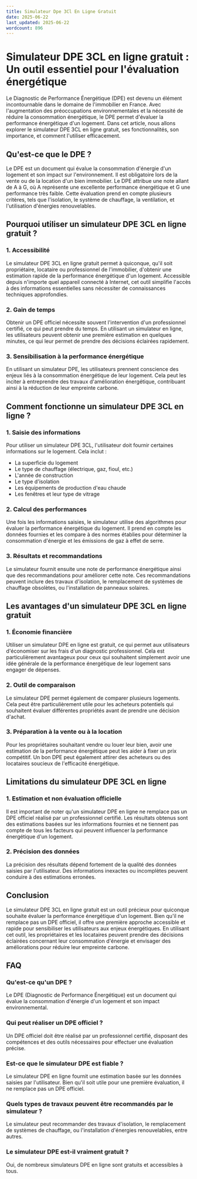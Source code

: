 ```yaml
---
title: Simulateur Dpe 3Cl En Ligne Gratuit
date: 2025-06-22
last_updated: 2025-06-22
wordcount: 896
---
```


# Simulateur DPE 3CL en ligne gratuit : Un outil essentiel pour l'évaluation énergétique

Le Diagnostic de Performance Énergétique (DPE) est devenu un élément incontournable dans le domaine de l'immobilier en France. Avec l'augmentation des préoccupations environnementales et la nécessité de réduire la consommation énergétique, le DPE permet d'évaluer la performance énergétique d'un logement. Dans cet article, nous allons explorer le simulateur DPE 3CL en ligne gratuit, ses fonctionnalités, son importance, et comment l'utiliser efficacement.

## Qu'est-ce que le DPE ?

Le DPE est un document qui évalue la consommation d'énergie d'un logement et son impact sur l'environnement. Il est obligatoire lors de la vente ou de la location d'un bien immobilier. Le DPE attribue une note allant de A à G, où A représente une excellente performance énergétique et G une performance très faible. Cette évaluation prend en compte plusieurs critères, tels que l'isolation, le système de chauffage, la ventilation, et l'utilisation d'énergies renouvelables.

## Pourquoi utiliser un simulateur DPE 3CL en ligne gratuit ?

### 1. Accessibilité

Le simulateur DPE 3CL en ligne gratuit permet à quiconque, qu'il soit propriétaire, locataire ou professionnel de l'immobilier, d'obtenir une estimation rapide de la performance énergétique d'un logement. Accessible depuis n'importe quel appareil connecté à Internet, cet outil simplifie l'accès à des informations essentielles sans nécessiter de connaissances techniques approfondies.

### 2. Gain de temps

Obtenir un DPE officiel nécessite souvent l'intervention d'un professionnel certifié, ce qui peut prendre du temps. En utilisant un simulateur en ligne, les utilisateurs peuvent obtenir une première estimation en quelques minutes, ce qui leur permet de prendre des décisions éclairées rapidement.

### 3. Sensibilisation à la performance énergétique

En utilisant un simulateur DPE, les utilisateurs prennent conscience des enjeux liés à la consommation énergétique de leur logement. Cela peut les inciter à entreprendre des travaux d'amélioration énergétique, contribuant ainsi à la réduction de leur empreinte carbone.

## Comment fonctionne un simulateur DPE 3CL en ligne ?

### 1. Saisie des informations

Pour utiliser un simulateur DPE 3CL, l'utilisateur doit fournir certaines informations sur le logement. Cela inclut :

- La superficie du logement
- Le type de chauffage (électrique, gaz, fioul, etc.)
- L'année de construction
- Le type d'isolation
- Les équipements de production d'eau chaude
- Les fenêtres et leur type de vitrage

### 2. Calcul des performances

Une fois les informations saisies, le simulateur utilise des algorithmes pour évaluer la performance énergétique du logement. Il prend en compte les données fournies et les compare à des normes établies pour déterminer la consommation d'énergie et les émissions de gaz à effet de serre.

### 3. Résultats et recommandations

Le simulateur fournit ensuite une note de performance énergétique ainsi que des recommandations pour améliorer cette note. Ces recommandations peuvent inclure des travaux d'isolation, le remplacement de systèmes de chauffage obsolètes, ou l'installation de panneaux solaires.

## Les avantages d'un simulateur DPE 3CL en ligne gratuit

### 1. Économie financière

Utiliser un simulateur DPE en ligne est gratuit, ce qui permet aux utilisateurs d'économiser sur les frais d'un diagnostic professionnel. Cela est particulièrement avantageux pour ceux qui souhaitent simplement avoir une idée générale de la performance énergétique de leur logement sans engager de dépenses.

### 2. Outil de comparaison

Le simulateur DPE permet également de comparer plusieurs logements. Cela peut être particulièrement utile pour les acheteurs potentiels qui souhaitent évaluer différentes propriétés avant de prendre une décision d'achat.

### 3. Préparation à la vente ou à la location

Pour les propriétaires souhaitant vendre ou louer leur bien, avoir une estimation de la performance énergétique peut les aider à fixer un prix compétitif. Un bon DPE peut également attirer des acheteurs ou des locataires soucieux de l'efficacité énergétique.

## Limitations du simulateur DPE 3CL en ligne

### 1. Estimation et non évaluation officielle

Il est important de noter qu'un simulateur DPE en ligne ne remplace pas un DPE officiel réalisé par un professionnel certifié. Les résultats obtenus sont des estimations basées sur les informations fournies et ne tiennent pas compte de tous les facteurs qui peuvent influencer la performance énergétique d'un logement.

### 2. Précision des données

La précision des résultats dépend fortement de la qualité des données saisies par l'utilisateur. Des informations inexactes ou incomplètes peuvent conduire à des estimations erronées.

## Conclusion

Le simulateur DPE 3CL en ligne gratuit est un outil précieux pour quiconque souhaite évaluer la performance énergétique d'un logement. Bien qu'il ne remplace pas un DPE officiel, il offre une première approche accessible et rapide pour sensibiliser les utilisateurs aux enjeux énergétiques. En utilisant cet outil, les propriétaires et les locataires peuvent prendre des décisions éclairées concernant leur consommation d'énergie et envisager des améliorations pour réduire leur empreinte carbone.

## FAQ

### Qu'est-ce qu'un DPE ?

Le DPE (Diagnostic de Performance Énergétique) est un document qui évalue la consommation d'énergie d'un logement et son impact environnemental.

### Qui peut réaliser un DPE officiel ?

Un DPE officiel doit être réalisé par un professionnel certifié, disposant des compétences et des outils nécessaires pour effectuer une évaluation précise.

### Est-ce que le simulateur DPE est fiable ?

Le simulateur DPE en ligne fournit une estimation basée sur les données saisies par l'utilisateur. Bien qu'il soit utile pour une première évaluation, il ne remplace pas un DPE officiel.

### Quels types de travaux peuvent être recommandés par le simulateur ?

Le simulateur peut recommander des travaux d'isolation, le remplacement de systèmes de chauffage, ou l'installation d'énergies renouvelables, entre autres.

### Le simulateur DPE est-il vraiment gratuit ?

Oui, de nombreux simulateurs DPE en ligne sont gratuits et accessibles à tous.